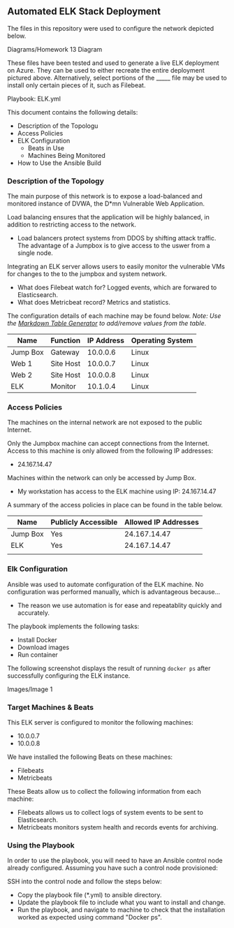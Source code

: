 ## Automated ELK Stack Deployment

The files in this repository were used to configure the network depicted below.

Diagrams/Homework 13 Diagram

These files have been tested and used to generate a live ELK deployment on Azure. They can be used to either recreate the entire deployment pictured above. Alternatively, select portions of the _____ file may be used to install only certain pieces of it, such as Filebeat.

Playbook: ELK.yml

This document contains the following details:
- Description of the Topologu
- Access Policies
- ELK Configuration
  - Beats in Use
  - Machines Being Monitored
- How to Use the Ansible Build


### Description of the Topology

The main purpose of this network is to expose a load-balanced and monitored instance of DVWA, the D*mn Vulnerable Web Application.

Load balancing ensures that the application will be highly balanced, in addition to restricting access to the network.
- Load balancers protect systems from DDOS by shifting attack traffic. The advantage of a Jumpbox is to give access to the uswer from a single node.
	
Integrating an ELK server allows users to easily monitor the vulnerable VMs for changes to the to the jumpbox and system network.
- What does Filebeat watch for? Logged events, which are forwared to Elasticsearch. 
- What does Metricbeat record? Metrics and statistics.

The configuration details of each machine may be found below.
_Note: Use the [Markdown Table Generator](http://www.tablesgenerator.com/markdown_tables) to add/remove values from the table_.

| Name     | Function | IP Address | Operating System |
|----------|----------|------------|------------------|
| Jump Box | Gateway  | 10.0.0.6   | Linux            |
| Web 1    | Site Host| 10.0.0.7   | Linux            |
| Web 2    | Site Host| 10.0.0.8   | Linux            |
| ELK      | Monitor  | 10.1.0.4   | Linux            |

### Access Policies

The machines on the internal network are not exposed to the public Internet. 

Only the Jumpbox machine can accept connections from the Internet. Access to this machine is only allowed from the following IP addresses:
- 24.167.14.47

Machines within the network can only be accessed by Jump Box.
- My workstation has access to the ELK machine using IP: 24.167.14.47

A summary of the access policies in place can be found in the table below.

| Name     | Publicly Accessible | Allowed IP Addresses |
|----------|---------------------|----------------------|
| Jump Box | Yes                 | 24.167.14.47         |
| ELK      | Yes                 | 24.167.14.47         
|          |                     |                      |

### Elk Configuration

Ansible was used to automate configuration of the ELK machine. No configuration was performed manually, which is advantageous because...
- The reason we use automation is for ease and repeatablity quickly and accurately.

The playbook implements the following tasks:
- Install Docker
- Download images
- Run container

The following screenshot displays the result of running `docker ps` after successfully configuring the ELK instance.

Images/Image 1

### Target Machines & Beats
This ELK server is configured to monitor the following machines:
- 10.0.0.7
- 10.0.0.8

We have installed the following Beats on these machines:
- Filebeats
- Metricbeats

These Beats allow us to collect the following information from each machine:
- Filebeats allows us to collect logs of system events to be sent to Elasticsearch.
- Metricbeats monitors system health and records events for archiving.

### Using the Playbook
In order to use the playbook, you will need to have an Ansible control node already configured. Assuming you have such a control node provisioned: 

SSH into the control node and follow the steps below:
- Copy the playbook file (*.yml) to ansible directory.
- Update the playbook file to include what you want to install and change.
- Run the playbook, and navigate to machine to check that the installation worked as expected using command "Docker ps".
